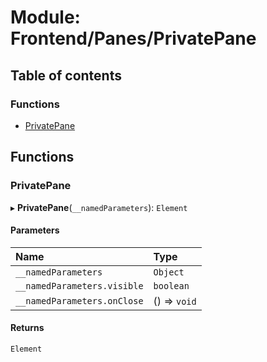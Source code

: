 # Module: Frontend/Panes/PrivatePane

## Table of contents

### Functions

- [PrivatePane](Frontend_Panes_PrivatePane.md#privatepane)

## Functions

### PrivatePane

▸ **PrivatePane**(`__namedParameters`): `Element`

#### Parameters

| Name                        | Type         |
| :-------------------------- | :----------- |
| `__namedParameters`         | `Object`     |
| `__namedParameters.visible` | `boolean`    |
| `__namedParameters.onClose` | () => `void` |

#### Returns

`Element`
